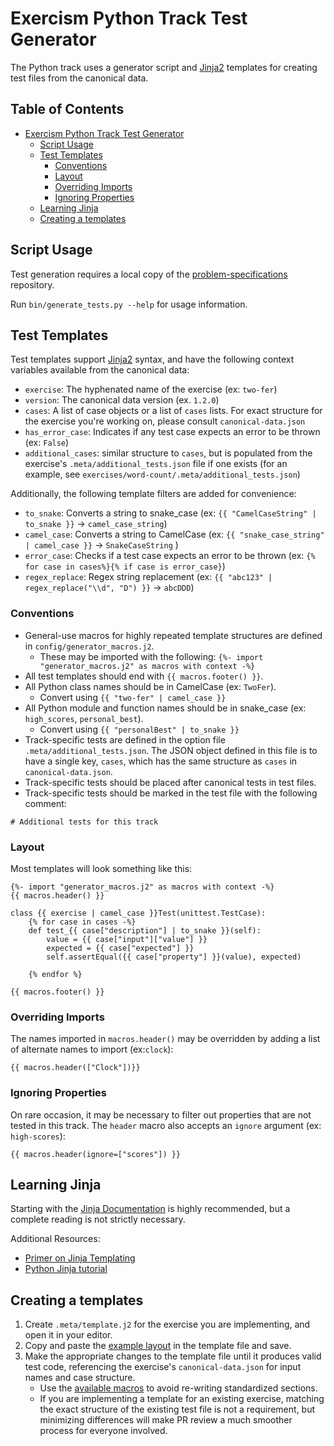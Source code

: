 # Exercism Python Track Test Generator

The Python track uses a generator script and [Jinja2] templates for
creating test files from the canonical data.

## Table of Contents

- [Exercism Python Track Test Generator](#exercism-python-track-test-generator)
  * [Script Usage](#script-usage)
  * [Test Templates](#test-templates)
    + [Conventions](#conventions)
    + [Layout](#layout)
    + [Overriding Imports](#overriding-imports)
    + [Ignoring Properties](#ignoring-properties)
  * [Learning Jinja](#learning-jinja)
  * [Creating a templates](#creating-a-templates)

## Script Usage

Test generation requires a local copy of the [problem-specifications] repository.

Run `bin/generate_tests.py --help` for usage information.

## Test Templates

Test templates support [Jinja2] syntax, and have the following context
variables available from the canonical data:
- `exercise`: The hyphenated name of the exercise (ex: `two-fer`)
- `version`: The canonical data version (ex. `1.2.0`)
- `cases`: A list of case objects or a list of `cases` lists. For exact
structure for the exercise you're working on, please consult
`canonical-data.json`
- `has_error_case`: Indicates if any test case expects an
error to be thrown (ex: `False`)
- `additional_cases`: similar structure to `cases`, but is populated from the exercise's `.meta/additional_tests.json` file if one exists (for an example, see `exercises/word-count/.meta/additional_tests.json`)

Additionally, the following template filters are added for convenience:
- `to_snake`: Converts a string to snake_case (ex: `{{ "CamelCaseString" | to_snake }}` -> `camel_case_string`)
- `camel_case`: Converts a string to CamelCase (ex: `{{ "snake_case_string" | camel_case }}` -> `SnakeCaseString` )
- `error_case`: Checks if a test case expects an error to be thrown (ex: `{% for case in cases%}{% if case is error_case}`)
- `regex_replace`: Regex string replacement (ex: `{{ "abc123" | regex_replace("\\d", "D") }}` -> `abcDDD`)

### Conventions

- General-use macros for highly repeated template structures are defined in `config/generator_macros.j2`.
  - These may be imported with the following:
  `{%- import "generator_macros.j2" as macros with context -%}`
- All test templates should end with `{{ macros.footer() }}`.
- All Python class names should be in CamelCase (ex: `TwoFer`).
  - Convert using `{{ "two-fer" | camel_case }}`
- All Python module and function names should be in snake_case
(ex: `high_scores`, `personal_best`).
  - Convert using `{{ "personalBest" | to_snake }}`
- Track-specific tests are defined in the option file `.meta/additional_tests.json`. The JSON object defined in this file is to
have a single key, `cases`, which has the same structure as `cases` in
`canonical-data.json`.
- Track-specific tests should be placed after canonical tests in test
files.
- Track-specific tests should be marked in the test file with the following comment:
```
# Additional tests for this track
```

### Layout

Most templates will look something like this:

```Jinja2
{%- import "generator_macros.j2" as macros with context -%}
{{ macros.header() }}

class {{ exercise | camel_case }}Test(unittest.TestCase):
    {% for case in cases -%}
    def test_{{ case["description"] | to_snake }}(self):
        value = {{ case["input"]["value"] }}
        expected = {{ case["expected"] }}
        self.assertEqual({{ case["property"] }}(value), expected)

    {% endfor %}

{{ macros.footer() }}
```

### Overriding Imports

The names imported in `macros.header()` may be overridden by adding
a list of alternate names to import (ex:`clock`):

```Jinja2
{{ macros.header(["Clock"])}}
```

### Ignoring Properties

On rare occasion, it may be necessary to filter out properties that
are not tested in this track. The `header` macro also accepts an
`ignore` argument (ex: `high-scores`):

```Jinja2
{{ macros.header(ignore=["scores"]) }}
```

## Learning Jinja

Starting with the [Jinja Documentation] is highly recommended, but a complete reading is not strictly necessary.

Additional Resources:
- [Primer on Jinja Templating]
- [Python Jinja tutorial]


## Creating a templates

1. Create `.meta/template.j2` for the exercise you are implementing,
  and open it in your editor.
2. Copy and paste the [example layout](#Layout) in the template file
  and save.
3. Make the appropriate changes to the template file until it produces
  valid test code, referencing the exercise's `canonical-data.json` for
  input names and case structure.
    - Use the [available macros](../config/generator_macros.j2) to avoid re-writing standardized sections.
    - If you are implementing a template for an existing exercise,
    matching the exact structure of the existing test file is not a
    requirement, but minimizing differences will make PR review a much smoother process for everyone involved.



[Jinja2]: https://jinja.pocoo.org/
[Jinja Documentation]: https://jinja.palletsprojects.com/en/2.10.x/
[Primer on Jinja Templating]: https://realpython.com/primer-on-jinja-templating/
[Python Jinja tutorial]: http://zetcode.com/python/jinja/
[problem-specifications]: https://github.com/exercism/problem-specifications
